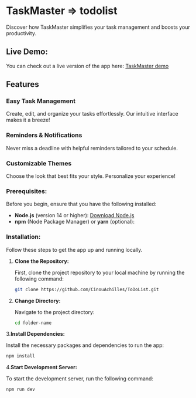 # TaskMaster => todolist

Discover how TaskMaster simplifies your task management and boosts your productivity.
## Live Demo:
You can check out a live version of the app here: [TaskMaster demo](https://cinouachilles.github.io/ToDoList/)

## Features

### Easy Task Management
Create, edit, and organize your tasks effortlessly. Our intuitive interface makes it a breeze!



### Reminders & Notifications
Never miss a deadline with helpful reminders tailored to your schedule.



### Customizable Themes
Choose the look that best fits your style. Personalize your experience!

### Prerequisites:

Before you begin, ensure that you have the following installed:

- **Node.js** (version 14 or higher): [Download Node.js](https://nodejs.org/en)
- **npm** (Node Package Manager) or **yarn** (optional):


### Installation:

Follow these steps to get the app up and running locally.

1. **Clone the Repository:**

   First, clone the project repository to your local machine by running the following command:

   ```bash
   git clone https://github.com/CinouAchilles/ToDoList.git
2. **Change Directory:**

   Navigate to the project directory:
   ```bash
   cd folder-name
3.**Install Dependencies:**

   Install the necessary packages and dependencies to run the app:
   ```bash
   npm install
   ```
4.**Start Development Server:**

   To start the development server, run the following command:
   ```bash
   npm run dev
   ```
